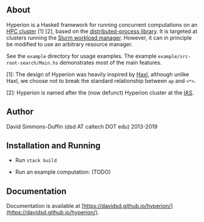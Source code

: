 About 
-----

Hyperion is a Haskell framework for running concurrent computations on
an [HPC cluster](https://en.wikipedia.org/wiki/High-performance_computing) [1] [2], based
on the [distributed-process library](http://hackage.haskell.org/package/distributed-process-0.7.4). It is targeted at clusters running the [Slurm workload manager](https://slurm.schedmd.com/documentation.html). However, it can in principle be modified to use an arbitrary resource manager.

See the `example` directory for usage examples. The example `example/src-root-search/Main.hs` demonstrates most of the main features.

[1]: The design of Hyperion was heavily inspired by [Haxl](https://github.com/facebook/Haxl),
although unlike Haxl, we choose not to break the standard relationship between `ap` and `<*>`.

[2]: Hyperion is named after the (now defunct) Hyperion cluster at the [IAS](https://www.ias.edu/).

Author
------

David Simmons-Duffin (dsd AT caltech DOT edu) 2013-2019

Installation and Running
------------------------

- Run `stack build`

- Run an example computation: (TODO)
  
Documentation
-------------

Documentation is available at
[https://davidsd.github.io/hyperion/](https://davidsd.github.io/hyperion/).
